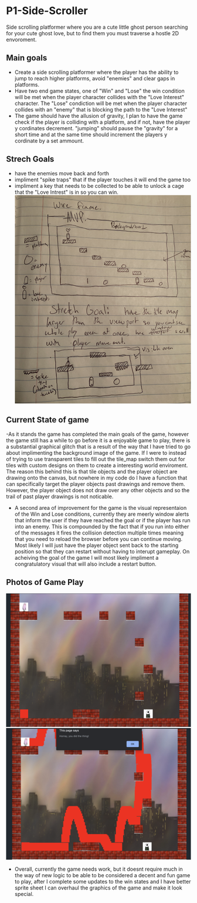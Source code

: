 # P1-Side-Scroller
Side scrolling platformer where you are a cute little ghost person searching for your cute ghost love, but to find them you must traverse a hostle 2D envoroment.
## Main goals
- Create a side scrolling platformer where the player has the ability to jump to reach higher platforms, avoid "enemies" and clear gaps in platforms.
- Have two end game states, one of "Win" and "Lose" the win condition will be met when the player character collides with the "Love Interest" character. The "Lose" condiction will be met when the player character collides with an "enemy" that is blocking the path to the "Love Interest"
- The game should have the allusion of gravity, I plan to have the game check if the player is colliding with a platform, and if not, have the player y cordinates decrement. "jumping" should pause the "gravity" for a short time and at the same time should increment the players y cordinate by a set ammount.
## Strech Goals
- have the enemies move back and forth
- impliment "spike traps" that if the player touches it will end the game too
- impliment a key that needs to be collected to be able to unlock a cage that the "Love Intrest" is in so you can win.
![wire frame drawing](IMG_5435.JPG)

## Current State of game
-As it stands the game has completed the main goals of the game, however the game still has a while to go before it is a enjoyable game to play, there is a substantial graphical glitch that is a result of the way that I have tried to go about implimenting the background image of the game. If I were to instead of trying to use transparent tiles to fill out the tile_map switch them out for tiles with custom designs on them to create a interesting world enviroment. The reason this behind this is that tile objects and the player object are drawing onto the canvas, but nowhere in my code do I have a function that can specifically target the player objects past drawings and remove them. However, the player object does not draw over any other objects and so the trail of past player drawings is not noticable.

- A second area of improvement for the game is the visual representaion of the Win and Lose conditions, currently they are meerly window alerts that inform the user if they have reached the goal or if the player has run into an enemy. This is compounded by the fact that if you run into either of the messages it fires the collision detection multiple times meaning that you need to reload the browser before you can continue moving. Most likely I will just have the player object sent back to the starting position so that they can restart without having to interupt gameplay. On acheiving the goal of the game I will most likely impliment a congratulatory visual that will also include a restart button.

## Photos of Game Play
![gameplay image](GAMEPLAY_IMG.png)
![gameplay image2](gameplay_img2.png)

- Overall, currently the game needs work, but it doesnt require much in the way of new logic to be able to be considered a decent and fun game to play, after I complete some updates to the win states and I have better sprite sheet I can overhaul the graphics of the game and make it look special.
